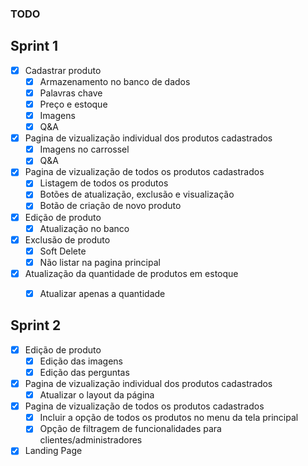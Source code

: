 ### TODO

## Sprint 1

- [x] Cadastrar produto
  - [x] Armazenamento no banco de dados
  - [x] Palavras chave
  - [x] Preço e estoque
  - [x] Imagens
  - [x] Q&A
- [x] Pagina de vizualização individual dos produtos cadastrados
  - [x] Imagens no carrossel
  - [x] Q&A
- [x] Pagina de vizualização de todos os produtos cadastrados
  - [x] Listagem de todos os produtos
  - [x] Botões de atualização, exclusão e visualização
  - [x] Botão de criação de novo produto
- [x] Edição de produto
  - [x] Atualização no banco
- [x] Exclusão de produto
  - [x] Soft Delete
  - [x] Não listar na pagina principal
- [x] Atualização da quantidade de produtos em estoque
  - [x] Atualizar apenas a quantidade


## Sprint 2

- [x] Edição de produto
  - [x] Edição das imagens
  - [x] Edição das perguntas
- [x] Pagina de vizualização individual dos produtos cadastrados
  - [x] Atualizar o layout da página
- [x] Pagina de vizualização de todos os produtos cadastrados
  - [x] Incluir a opção de todos os produtos no menu da tela principal
  - [x] Opção de filtragem de funcionalidades para clientes/administradores
- [x] Landing Page
